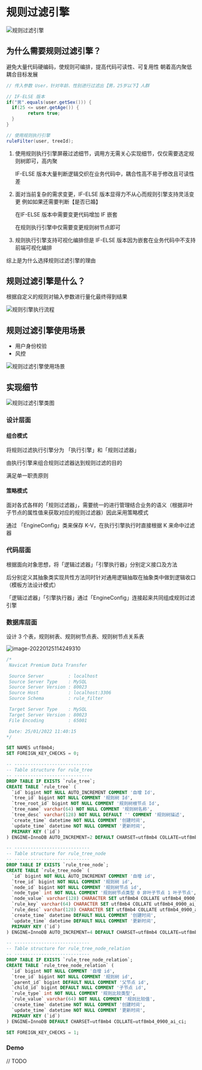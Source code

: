 # 规则过滤引擎



![规则过滤引擎](https://typora-1300369948.cos.ap-shanghai.myqcloud.com//halo/img/%E8%A7%84%E5%88%99%E8%BF%87%E6%BB%A4%E5%BC%95%E6%93%8E.png)



## 为什么需要规则过滤引擎？

避免大量代码硬编码，使规则可编排，提高代码可读性、可复用性
朝着高内聚低耦合目标发展



```java
// 传入参数 User，针对年龄、性别进行过滤出【男，25岁以下】人群

// IF-ELSE 版本
if("男".equals(user.getSex())) {
  if(25 <= user.getAge()) {
		return true;
  }
}

// 使用规则执行引擎
ruleFilter(user, treeId);
```

1. 使用规则执行引擎屏蔽过滤细节，调用方无需关心实现细节，仅仅需要选定规则树即可，高内聚

   IF-ELSE 版本大量判断逻辑交织在业务代码中，耦合性高不易于修改且可读性差

2. 面对当前复杂的需求变更，IF-ELSE 版本显得力不从心而规则引擎支持灵活变更
   例如如果还需要判断【是否已婚】

   在IF-ELSE 版本中需要变更代码增加 IF 嵌套

   在规则执行引擎中仅需要变更规则树节点即可

3. 规则执行引擎支持可视化编排但是 IF-ELSE 版本因为嵌套在业务代码中不支持前端可视化编排

综上是为什么选择规则过滤引擎的理由



## 规则过滤引擎是什么？

根据自定义的规则对输入参数进行量化最终得到结果



![规则引擎执行流程](https://typora-1300369948.cos.ap-shanghai.myqcloud.com//halo/img/%E8%A7%84%E5%88%99%E5%BC%95%E6%93%8E%E6%89%A7%E8%A1%8C%E6%B5%81%E7%A8%8B.png)





## 规则过滤引擎使用场景

- 用户身份校验
- 风控



![规则过滤引擎使用场景](https://typora-1300369948.cos.ap-shanghai.myqcloud.com//halo/img/%E8%A7%84%E5%88%99%E8%BF%87%E6%BB%A4%E5%BC%95%E6%93%8E%E4%BD%BF%E7%94%A8%E5%9C%BA%E6%99%AF.png)



## 实现细节



![规则过滤引擎类图](https://typora-1300369948.cos.ap-shanghai.myqcloud.com//halo/img/%E8%A7%84%E5%88%99%E8%BF%87%E6%BB%A4%E5%BC%95%E6%93%8E%E7%B1%BB%E5%9B%BE.png)

### 设计层面



#### 组合模式

将规则过滤执行引擎分为 「执行引擎」和「规则过滤器」

由执行引擎来组合规则过滤器达到规则过滤的目的

满足单一职责原则



#### 策略模式

面对各式各样的「规则过滤器」，需要统一的进行管理结合业务的语义（根据非叶子节点的属性值来获取对应的规则过滤器）因此采用策略模式

通过 「EngineConfig」类来保存 K-V，在执行引擎执行时直接根据 K 来命中过滤器



### 代码层面

根据面向对象思想，将「逻辑过滤器」「引擎执行器」分别定义接口及方法

后分别定义其抽象类实现共性方法同时针对通用逻辑抽取在抽象类中做到逻辑收口（模板方法设计模式）

「逻辑过滤器」「引擎执行器」通过「EngineConfig」连接起来共同组成规则过滤引擎



### 数据库层面



设计 3 个表，规则树表、规则树节点表、规则树节点关系表


![image-20220125114249310](https://typora-1300369948.cos.ap-shanghai.myqcloud.com//halo/img/image-20220125114249310.png)


```sql
/*
 Navicat Premium Data Transfer

 Source Server         : localhost
 Source Server Type    : MySQL
 Source Server Version : 80023
 Source Host           : localhost:3306
 Source Schema         : rule_filter

 Target Server Type    : MySQL
 Target Server Version : 80023
 File Encoding         : 65001

 Date: 25/01/2022 11:40:15
*/

SET NAMES utf8mb4;
SET FOREIGN_KEY_CHECKS = 0;

-- ----------------------------
-- Table structure for rule_tree
-- ----------------------------
DROP TABLE IF EXISTS `rule_tree`;
CREATE TABLE `rule_tree` (
  `id` bigint NOT NULL AUTO_INCREMENT COMMENT '自增 Id',
  `tree_id` bigint NOT NULL COMMENT '规则树 Id',
  `tree_root_id` bigint NOT NULL COMMENT '规则树根节点 Id',
  `tree_name` varchar(64) NOT NULL COMMENT '规则树名称',
  `tree_desc` varchar(128) NOT NULL DEFAULT '' COMMENT '规则树描述',
  `create_time` datetime NOT NULL COMMENT '创建时间',
  `update_time` datetime NOT NULL COMMENT '更新时间',
  PRIMARY KEY (`id`)
) ENGINE=InnoDB AUTO_INCREMENT=2 DEFAULT CHARSET=utf8mb4 COLLATE=utf8mb4_0900_ai_ci;

-- ----------------------------
-- Table structure for rule_tree_node
-- ----------------------------
DROP TABLE IF EXISTS `rule_tree_node`;
CREATE TABLE `rule_tree_node` (
  `id` bigint NOT NULL AUTO_INCREMENT COMMENT '自增 id',
  `tree_id` bigint NOT NULL COMMENT '规则树 id',
  `node_id` bigint NOT NULL COMMENT '规则树节点 id',
  `node_type` int NOT NULL COMMENT '规则树节点类型 0 非叶子节点 1 叶子节点',
  `node_value` varchar(128) CHARACTER SET utf8mb4 COLLATE utf8mb4_0900_ai_ci DEFAULT NULL COMMENT '规则树节点值',
  `rule_key` varchar(64) CHARACTER SET utf8mb4 COLLATE utf8mb4_0900_ai_ci DEFAULT NULL COMMENT '过滤器 key',
  `rule_desc` varchar(128) CHARACTER SET utf8mb4 COLLATE utf8mb4_0900_ai_ci DEFAULT NULL COMMENT '过滤器描述',
  `create_time` datetime DEFAULT NULL COMMENT '创建时间',
  `update_time` datetime DEFAULT NULL COMMENT '更新时间',
  PRIMARY KEY (`id`)
) ENGINE=InnoDB AUTO_INCREMENT=4 DEFAULT CHARSET=utf8mb4 COLLATE=utf8mb4_0900_ai_ci;

-- ----------------------------
-- Table structure for rule_tree_node_relation
-- ----------------------------
DROP TABLE IF EXISTS `rule_tree_node_relation`;
CREATE TABLE `rule_tree_node_relation` (
  `id` bigint NOT NULL COMMENT '自增 id',
  `tree_id` bigint NOT NULL COMMENT '规则树 id',
  `parent_id` bigint DEFAULT NULL COMMENT '父节点 id',
  `child_id` bigint DEFAULT NULL COMMENT '子节点 id',
  `rule_type` int NOT NULL COMMENT '规则比较类型',
  `rule_value` varchar(64) NOT NULL COMMENT '规则比较值',
  `create_time` datetime NOT NULL COMMENT '创建时间',
  `update_time` datetime NOT NULL COMMENT '更新时间',
  PRIMARY KEY (`id`)
) ENGINE=InnoDB DEFAULT CHARSET=utf8mb4 COLLATE=utf8mb4_0900_ai_ci;

SET FOREIGN_KEY_CHECKS = 1;

```





### Demo

// TODO